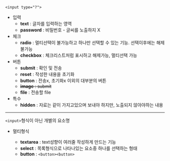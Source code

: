 `<input type="?">`

- 입력
  - **text** : 글자를 입력하는 영역
  - **password** : 비밀번호 - 글씨를 노출하지 X 
- 체크
  - **radio** : 멀티선택이 불가능하고 하나만 선택할 수 있는 기능. 선택이후에는 해제 불가능
  - **checkbox** : 체크리스트처럼 표시하고 해제가능, 멀티선택 가능
- 버튼
  - **submit** : 확인 및 전송
  - **reset** : 작성한 내용을  초기화
  - **button** : 전송x, 초기화x 이외의 대부분의 버튼
  - ~~**image** : submit~~
  - **file** : 전송할 file
- 특수
  - **hidden** : 자료는 같이 가지고있으며 보내야 하지만, 노출되지 않아야하는 내용

---

`<input>`형식이 아닌 개별의 요소명

- 멀티형식

  - **textarea** : text성향이 여러줄 작성하게 만드는 기능
  - **select** : 목록형식으로 나타나있는 요소중 하나를 선택하는 형태
  - **button** :  `<button><button>`

  